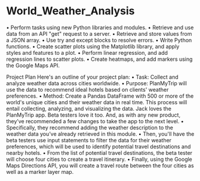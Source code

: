 # World_Weather_Analysis
•	Perform tasks using new Python libraries and modules.
•	Retrieve and use data from an API "get" request to a server.
•	Retrieve and store values from a JSON array.
•	Use try and except blocks to resolve errors.
•	Write Python functions.
•	Create scatter plots using the Matplotlib library, and apply styles and features to a plot.
•	Perform linear regression, and add regression lines to scatter plots.
•	Create heatmaps, and add markers using the Google Maps API.

Project Plan
Here's an outline of your project plan:
•	Task: Collect and analyze weather data across cities worldwide.
•	Purpose: PlanMyTrip will use the data to recommend ideal hotels based on clients' weather preferences.
•	Method: Create a Pandas DataFrame with 500 or more of the world's unique cities and their weather data in real time. This process will entail collecting, analyzing, and visualizing the data.
Jack loves the PlanMyTrip app. Beta testers love it too. And, as with any new product, they’ve recommended a few changes to take the app to the next level. 
•	Specifically, they recommend adding the weather description to the weather data you’ve already retrieved in this module. 
•	Then, you'll have the beta testers use input statements to filter the data for their weather preferences, which will be used to identify potential travel destinations and nearby hotels. 
•	From the list of potential travel destinations, the beta tester will choose four cities to create a travel itinerary. 
•	Finally, using the Google Maps Directions API, you will create a travel route between the four cities as well as a marker layer map.

